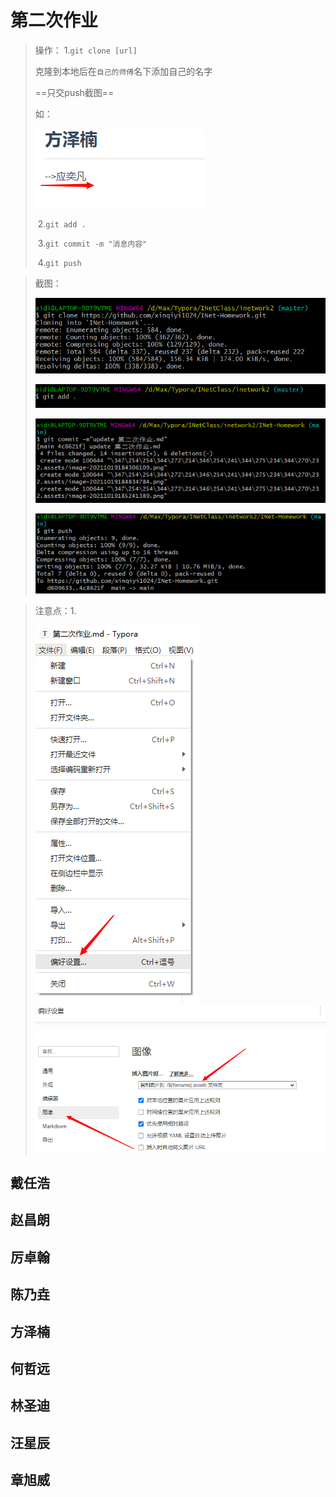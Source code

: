 # 第二次作业

> 操作： 1.`git clone [url]`
>
> 克隆到本地后在`自己的师傅`名下添加自己的名字
> 
>==只交push截图==
>
> 如：
> 
> ![image-20211019184834784](第二次作业.assets/image-20211019184834784.png)
>
> ​				2.`git add .`
>
> ​				3.`git commit -m "消息内容" `
>
> ​				4.`git push`

> 截图：
> 
> ![image-20211019184306109](第二次作业.assets/image-20211019184306109.png)
>
> ![image-20211019185241389](第二次作业.assets/image-20211019185241389.png)
>
> ![image-20211019185640872](第二次作业.assets/image-20211019185640872.png)
>
> ![image-20211019185710344](第二次作业.assets/image-20211019185710344.png)

> 注意点：1.
> 
> ![image-20211019185912510](第二次作业.assets/image-20211019185912510.png)![image-20211019190002964](第二次作业.assets/image-20211019190002964.png)



## 戴任浩





## 赵昌朗





## 厉卓翰





## 陈乃垚





## 方泽楠



## 何哲远





## 林圣迪





## 汪星辰







## 章旭威
